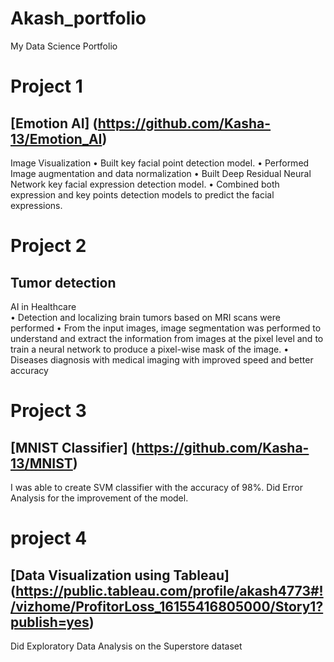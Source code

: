 # Akash_portfolio
My Data Science Portfolio

# Project 1
## [Emotion AI] (https://github.com/Kasha-13/Emotion_AI)                                                                             
Image Visualization 
• Built key facial point detection model.
• Performed Image augmentation and data normalization
• Built Deep Residual Neural Network key facial expression detection model.
• Combined both expression and key points detection models to predict the facial expressions.

# Project 2
## Tumor detection
AI in Healthcare                                                                               
• Detection and localizing brain tumors based on MRI scans were performed
• From the input images, image segmentation was performed to understand and extract the information from images at 
  the pixel level and to train a neural network to produce a pixel-wise mask of the image.
• Diseases diagnosis with medical imaging with improved speed and better accuracy

# Project 3
## [MNIST Classifier] (https://github.com/Kasha-13/MNIST)
I was able to create SVM classifier with the accuracy of 98%.
Did Error Analysis for the improvement of the model.

# project 4
## [Data Visualization using Tableau] (https://public.tableau.com/profile/akash4773#!/vizhome/ProfitorLoss_16155416805000/Story1?publish=yes)
Did Exploratory Data Analysis on the Superstore dataset

